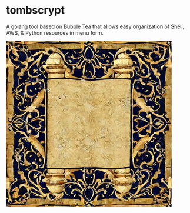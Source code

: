 # tombscrypt
A golang tool based on [Bubble Tea](https://github.com/charmbracelet/bubbletea) that allows easy organization of Shell, AWS, &amp; Python resources in menu form.

<img src="tombscrypt.jpeg" alt="Tombscrypt image" width="450"/>